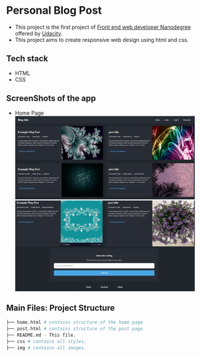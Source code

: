 # Personal Blog Post
- This project is the first project of [Front end web developer Nanodegree](https://www.udacity.com/course/front-end-web-developer-nanodegree--nd0011) offered by [Udacity](https://www.udacity.com/).
- This project aims to create responsive web design using html and css.

## Tech stack
* HTML
* CSS


## ScreenShots of the app
- Home Page
![](img/screen1.PNG)
![](img/screen2.PNG)

## Main Files: Project Structure
```bash
├── home.html # contains structure of the home page
├── post.html # contains structure of the post page
├── README.md - This file.
├── css # contains all styles.
├── img # contains all images.
```
